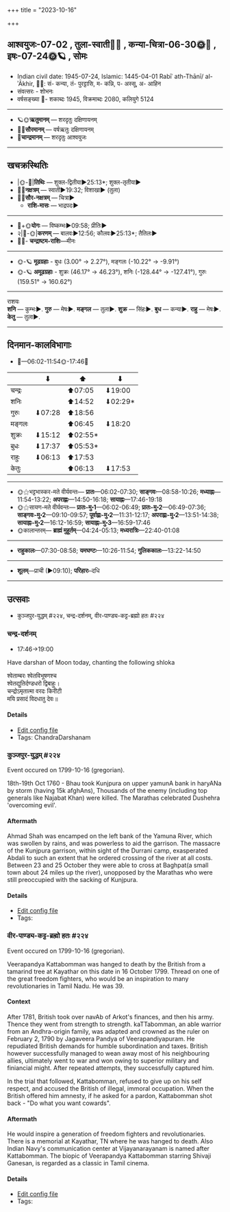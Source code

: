 +++
title = "2023-10-16"

+++
## आश्वयुजः-07-02  ,  तुला-स्वाती🌛🌌  ,  कन्या-चित्रा-06-30🌞🌌  ,  इषः-07-24🌞🪐  ,  सोमः
- Indian civil date: 1945-07-24, Islamic: 1445-04-01 Rabīʿ ath-Thānī/ al-ʾĀkhir, 🌌🌞: सं- कन्या, तं- पुरट्टासि, म- कन्नि, प- अस्सू, अ- आहिन
- संवत्सरः - शोभनः
- वर्षसङ्ख्या 🌛- शकाब्दः 1945, विक्रमाब्दः 2080, कलियुगे 5124
___________________
- 🪐🌞**ऋतुमानम्** — शरदृतुः दक्षिणायनम्
- 🌌🌞**सौरमानम्** — वर्षऋतुः दक्षिणायनम्
- 🌛**चान्द्रमानम्** — शरदृतुः आश्वयुजः
___________________


## खचक्रस्थितिः
- |🌞-🌛|**तिथिः** — शुक्ल-द्वितीया►25:13*; शुक्ल-तृतीया►  
- 🌌🌛**नक्षत्रम्** — स्वाती►19:32; विशाखा► (तुला)  
- 🌌🌞**सौर-नक्षत्रम्** — चित्रा►  
  - **राशि-मासः** — भाद्रपदः► 
___________________
- 🌛+🌞**योगः** — विष्कम्भः►09:58; प्रीतिः►  
- २|🌛-🌞|**करणम्** — बालवः►12:56; कौलवः►25:13*; तैतिलः►  
- 🌌🌛- **चन्द्राष्टम-राशिः**—मीनः  
___________________
- 🌞-🪐 **मूढग्रहाः** - बुधः (3.00° → 2.27°), मङ्गलः (-10.22° → -9.91°)
- 🌞-🪐 **अमूढग्रहाः** - शुक्रः (46.17° → 46.23°), शनिः (-128.44° → -127.41°), गुरुः (159.51° → 160.62°)
___________________
राशयः  
**शनि** — कुम्भः►. **गुरु** — मेषः►. **मङ्गल** — तुला►. **शुक्र** — सिंहः►. **बुध** — कन्या►. **राहु** — मेषः►. **केतु** — तुला►. 
___________________


## दिनमान-कालविभागाः
- 🌅—06:02-11:54🌞-17:46🌇  

|      |⬇     |⬆     |⬇     |
|------|-----|-----|------|
|चन्द्रः|     |⬆07:05 |⬇19:00 |
|शनिः   |     |⬆14:52 |⬇02:29*|
|गुरुः  |⬇07:28 |⬆18:56 |     |
|मङ्गलः |     |⬆06:45 |⬇18:20 |
|शुक्रः |⬇15:12 |⬆02:55*|     |
|बुधः   |⬇17:37 |⬆05:53*|     |
|राहुः  |⬇06:13 |⬆17:53 |     |
|केतुः  |     |⬆06:13 |⬇17:53 |
___________________
- 🌞⚝भट्टभास्कर-मते वीर्यवन्तः— **प्रातः**—06:02-07:30; **साङ्गवः**—08:58-10:26; **मध्याह्नः**—11:54-13:22; **अपराह्णः**—14:50-16:18; **सायाह्नः**—17:46-19:18  
- 🌞⚝सायण-मते वीर्यवन्तः— **प्रातः-मु॰1**—06:02-06:49; **प्रातः-मु॰2**—06:49-07:36; **साङ्गवः-मु॰2**—09:10-09:57; **पूर्वाह्णः-मु॰2**—11:31-12:17; **अपराह्णः-मु॰2**—13:51-14:38; **सायाह्नः-मु॰2**—16:12-16:59; **सायाह्नः-मु॰3**—16:59-17:46  
- 🌞कालान्तरम्— **ब्राह्मं मुहूर्तम्**—04:24-05:13; **मध्यरात्रिः**—22:40-01:08  
___________________
- **राहुकालः**—07:30-08:58; **यमघण्टः**—10:26-11:54; **गुलिककालः**—13:22-14:50  
___________________
- **शूलम्**—प्राची (►09:10); **परिहारः**–दधि  
___________________

## उत्सवाः
- कुञ्जपुर-युद्धम् #२२४, चन्द्र-दर्शनम्, वीर-पाण्ड्य-कट्ट-ब्रह्मो हतः #२२४
### चन्द्र-दर्शनम्
- 17:46→19:00



Have darshan of Moon today, chanting the following shloka

श्वेताम्बरः श्वेतविभूषणश्च  
श्वेतद्युतिर्दण्डधरो द्विबाहुः।  
चन्द्रोऽमृतात्मा वरदः किरीटी  
मयि प्रसादं विदधातु देवः॥



#### Details
- [Edit config file](https://github.com/jyotisham/adyatithi/blob/master/devatA/graha/description_only/candra-darzanam.toml)
- Tags: ChandraDarshanam


### कुञ्जपुर-युद्धम् #२२४

Event occured on 1799-10-16 (gregorian). 

18th-19th Oct 1760 - Bhau took Kunjpura on upper yamunA bank in haryANa by storm (having 15k afghAns), Thousands of the enemy (including top generals like Najabat Khan) were killed. The Marathas celebrated Dushehra 'overcoming evil'.

#### Aftermath
Ahmad Shah was encamped on the left bank of the Yamuna River, which was swollen by rains, and was powerless to aid the garrison. The massacre of the Kunjpura garrison, within sight of the Durrani camp, exasperated Abdali to such an extent that he ordered crossing of the river at all costs. Between 23 and 25 October they were able to cross at Baghpat(a small town about 24 miles up the river), unopposed by the Marathas who were still preoccupied with the sacking of Kunjpura.

#### Details
- [Edit config file](https://github.com/jyotisham/adyatithi/blob/master/mahApuruSha/xatra-later/gregorian/day/10/16/kunjapura-yuddham.toml)
- Tags: 


### वीर-पाण्ड्य-कट्ट-ब्रह्मो हतः #२२४

Event occured on 1799-10-16 (gregorian). 

Veerapandya Kattabomman was hanged to death by the British from a tamarind tree at Kayathar on this date in 16 October 1799. Thread on one of the great freedom fighters, who would be an inspiration to many revolutionaries in Tamil Nadu. He was 39.

#### Context
After 1781, British took over navAb of Arkot's finances, and then his army. Thence they went from strength to strength. kaTTabomman, an able warrior from an Andhra-origin family, was adapted and crowned as the ruler on February 2, 1790 by Jagaveera Pandya of Veerapandiyapuram. He repudiated British demands for humble subordination and taxes. British however successfully managed to wean away most of his neighbouring allies, ultimately went to war and won owing to superior military and finiancial might. After repeated attempts, they successfully captured him.

In the trial that followed, Kattabomman, refused to give up on his self respect, and accused the British of illegal, immoral occupation. When the British offered him amnesty, if he asked for a pardon, Kattabomman shot back - "Do what you want cowards".

#### Aftermath
He would inspire a generation of freedom fighters and revolutionaries. There is a memorial at Kayathar, TN where he was hanged to death. Also Indian Navy's communication center at Vijayanarayanam is named after Kattabomman. The biopic of Veerapandya Kattabomman starring Shivaji Ganesan, is regarded as a classic in Tamil cinema.

#### Details
- [Edit config file](https://github.com/jyotisham/adyatithi/blob/master/mahApuruSha/xatra-later/gregorian/day/10/16/vIra-pANDya-kaTTa-brahmo_hataH.toml)
- Tags: 



